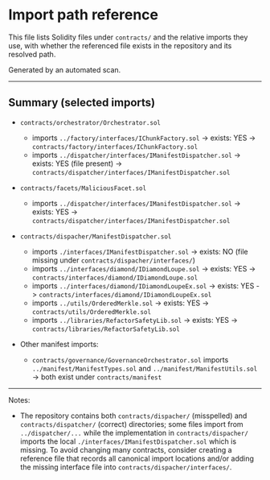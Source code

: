 # Import path reference

This file lists Solidity files under `contracts/` and the relative imports they use, with whether the referenced file exists in the repository and its resolved path.

Generated by an automated scan.

---

## Summary (selected imports)

- `contracts/orchestrator/Orchestrator.sol`
  - imports `../factory/interfaces/IChunkFactory.sol` -> exists: YES -> `contracts/factory/interfaces/IChunkFactory.sol`
  - imports `../dispatcher/interfaces/IManifestDispatcher.sol` -> exists: YES (file present) -> `contracts/dispatcher/interfaces/IManifestDispatcher.sol`

- `contracts/facets/MaliciousFacet.sol`
  - imports `../dispatcher/interfaces/IManifestDispatcher.sol` -> exists: YES -> `contracts/dispatcher/interfaces/IManifestDispatcher.sol`

- `contracts/dispacher/ManifestDispatcher.sol`
  - imports `./interfaces/IManifestDispatcher.sol` -> exists: NO (file missing under `contracts/dispacher/interfaces/`)
  - imports `../interfaces/diamond/IDiamondLoupe.sol` -> exists: YES -> `contracts/interfaces/diamond/IDiamondLoupe.sol`
  - imports `../interfaces/diamond/IDiamondLoupeEx.sol` -> exists: YES -> `contracts/interfaces/diamond/IDiamondLoupeEx.sol`
  - imports `../utils/OrderedMerkle.sol` -> exists: YES -> `contracts/utils/OrderedMerkle.sol`
  - imports `../libraries/RefactorSafetyLib.sol` -> exists: YES -> `contracts/libraries/RefactorSafetyLib.sol`

- Other manifest imports:
  - `contracts/governance/GovernanceOrchestrator.sol` imports `../manifest/ManifestTypes.sol` and `../manifest/ManifestUtils.sol` -> both exist under `contracts/manifest`

---

Notes:

- The repository contains both `contracts/dispacher/` (misspelled) and `contracts/dispatcher/` (correct) directories; some files import from `../dispatcher/...` while the implementation in `contracts/dispacher/` imports the local `./interfaces/IManifestDispatcher.sol` which is missing. To avoid changing many contracts, consider creating a reference file that records all canonical import locations and/or adding the missing interface file into `contracts/dispacher/interfaces/`.
